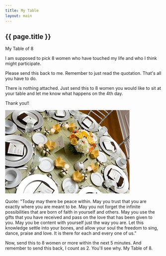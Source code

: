 ```yaml
---
title: My Table
layout: main
---
```


## {{ page.title }}

My Table of 8

I am supposed to pick 8 women who have touched my life and who I think might participate.

Please send this back to me. Remember to just read the quotation. That's all you have to do.

There is nothing attached. Just send this to 8 women you would like to sit at your table and let me know what happens on the 4th day.

Thank you!!
 
![table](/img/table.jpg)

 
Quote:
"Today may there be peace within. May you trust that you are exactly where you are meant to be. May you not forget the infinite possibilities that are born of faith in yourself and others. May you use the gifts that you have received and pass on the love that has been given to you. May you be content with yourself just the way you are. Let this knowledge settle into your bones, and allow your soul the freedom to sing, dance, praise and love. It is there for each and every one of us."

Now, send this to 8 women or more within the next 5 minutes.
And remember to send this back, I count as 2. You'll see why. My Table of 8.